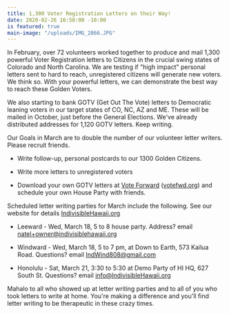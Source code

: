 ```yaml
---
title: 1,300 Voter Registration Letters on their Way!
date: 2020-02-26 16:58:00 -10:00
is featured: true
main-image: "/uploads/IMG_2866.JPG"
---
```


In February, over 72 volunteers worked together to produce and mail 1,300 powerful Voter Registration letters to Citizens in the crucial swing states of Colorado and North Carolina. We are testing if "high impact" personal letters sent to hard to reach, unregistered citizens will generate new voters. We think so. With your powerful letters, we can demonstrate the best way to reach these Golden Voters.

We also starting to bank GOTV (Get Out The Vote) letters to Democratic leaning voters in our target states of CO, NC, AZ and ME. These will be mailed in October, just before the General Elections.  We've already distributed addresses for 1,120 GOTV letters.  Keep writing.

Our Goals in March are to double the number of our volunteer letter writers. Please recruit friends.

* Write follow-up, personal postcards to our 1300 Golden Citizens.

* Write more letters to unregistered voters

* Download your own  GOTV letters at [Vote Forward](http://www.votefwd.org./) ([votefwd.org](http://votefwd.org/)) and schedule your own House Party with friends.

Scheduled letter writing parties for March include the following. See our website for details [IndivisibleHawaii.org](http://IndivisibleHawaii.org )

* Leeward - Wed, March 18, 5 to 8 house party. Address? email [natel\+owner@indivisiblehawaii.org](mailto:natel%2Bowner@indivisiblehawaii.org)

* Windward - Wed, March 18, 5 to 7 pm, at Down to Earth, 573 Kailua Road. Questions? email IndWind808@gmail.com

* Honolulu - Sat, March 21, 3:30 to 5:30 at Demo Party of HI HQ, 627 South St. Questions? email info@IndivisibleHawaii.org

Mahalo to all who showed up at letter writing parties and to all of you who took letters to write at home.  You're making a difference and you'll find letter writing to be therapeutic in these crazy times.  